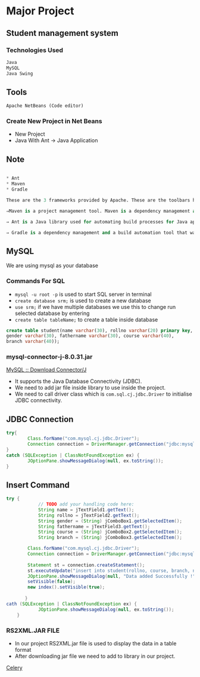 # Major Project

## Student management system

### **Technologies Used**

```python
Java 
MySQL
Java Swing
```

## Tools

```python
Apache NetBeans (Code editor)
```

### Create New Project in Net Beans

- New Project
- Java With Ant → Java Application

## Note

```python

* Ant
* Maven
* Gradle

These are the 3 frameworks provided by Apache. These are the toolbars helps to building the projects.

⇒Maven is a project management tool. Maven is a dependency management and a build automation tool, primarily used for Java applications.

⇒ Ant is a Java library used for automating build processes for Java applications.

⇒ Gradle is a dependency management and a build automation tool that was built upon the concepts of Ant and Maven.
```

## MySQL

We are using mysql as your database

### Commands For SQL

- `mysql -u root -p`   is used to start SQL server in terminal
- `create database srm;` is used to create a new database
- `use srm;`   if we have multiple databases we use this to change run selected database by entering
- `create table tableName;`  to create a table inside database

```sql
create table student(name varchar(30), rollno varchar(20) primary key, 
gender varchar(30), fathername varchar(30), course varchar(40), 
branch varchar(40));
```

### mysql-connector-j-8.0.31.jar

[MySQL :: Download Connector/J](https://dev.mysql.com/downloads/connector/j/?os=26)

- It supports the Java Database Connectivity (JDBC).
- We need to add jar file inside library to use inside the project.
- We need to call driver class which is `com.sql.cj.jdbc.Driver` to initialise JDBC connectivity.

## JDBC Connection

```java
try{
		Class.forName("com.mysql.cj.jdbc.Driver");
		Connection connection = DriverManager.getConnection("jdbc:mysql://localhost:3306/srm", "root", "Rohihani#4264");
}
catch (SQLException | ClassNotFoundException ex) {
		JOptionPane.showMessageDialog(null, ex.toString());
}
```

## Insert Command

```java
try {
            // TODO add your handling code here:
            String name = jTextField1.getText();
            String rollno = jTextField2.getText();
            String gender = (String) jComboBox1.getSelectedItem();
            String fathername = jTextField3.getText();
            String course = (String) jComboBox2.getSelectedItem();
            String branch = (String) jComboBox3.getSelectedItem();

        Class.forName("com.mysql.cj.jdbc.Driver");
        Connection connection = DriverManager.getConnection("jdbc:mysql://localhost:3306/srm", "root", "Rohihani#4264");
        
        Statement st = connection.createStatement();
        st.executeUpdate("insert into student(rollno, course, branch, name, gender, fathername) values('"+rollno+"', '"+course+"', '"+branch+"', '"+name+"', '"+gender+"', '"+fathername+"' )");
        JOptionPane.showMessageDialog(null, "Data added Successfully !");
        setVisible(false);
        new index().setVisible(true);
                 
       } 
cath (SQLException | ClassNotFoundException ex) {
            JOptionPane.showMessageDialog(null, ex.toString());
    }
```

### RS2XML.JAR FILE

[](https://sourceforge.net/projects/finalangelsanddemons/files/rs2xml.jar/download)

- In our project RS2XML.jar file is used  to display the data in a table format
- After downloading jar file we need to add to library in our project.

[Celery](https://www.notion.so/Celery-e3c6a004113c4c5ca692468a912079b8)